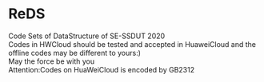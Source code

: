 # ReDS
 Code Sets of DataStructure of SE-SSDUT 2020  
 Codes in HWCloud should be tested and accepted in HuaweiCloud and the offline codes may be different to yours:)  
 May the force be with you  
 Attention:Codes on HuaWeiCloud is encoded by GB2312  
